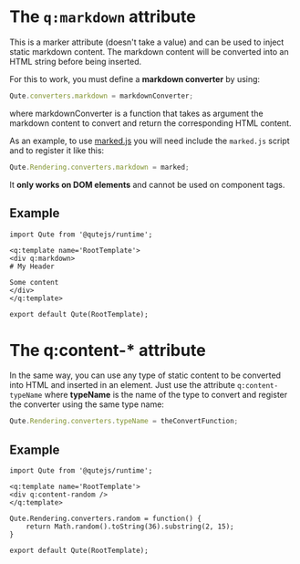 # The `q:markdown` attribute

This is a marker attribute (doesn't take a value) and can be used to inject static markdown content.
The markdown content will be converted into an HTML string before being inserted.

For this to work, you must define a **markdown converter** by using:

```javascript
Qute.converters.markdown = markdownConverter;
```

where markdownConverter is a function that takes as argument the markdown content to convert and return the corresponding HTML content.

As an example, to use [marked.js](https://github.com/markedjs/marked) you will need include the `marked.js` script and to register it like this:

```javascript
Qute.Rendering.converters.markdown = marked;
```

It **only works on DOM elements** and cannot be used on component tags.

## Example

```jsq
import Qute from '@qutejs/runtime';

<q:template name='RootTemplate'>
<div q:markdown>
# My Header

Some content
</div>
</q:template>

export default Qute(RootTemplate);
```

# The q:content-* attribute

In the same way, you can use any type of static content to be converted into HTML and inserted in an element.
Just use the attribute `q:content-typeName` where **typeName** is the name of the type to convert and register the converter using the same type name:

```javascript
Qute.Rendering.converters.typeName = theConvertFunction;
```

## Example

```jsq
import Qute from '@qutejs/runtime';

<q:template name='RootTemplate'>
<div q:content-random />
</q:template>

Qute.Rendering.converters.random = function() {
	return Math.random().toString(36).substring(2, 15);
}

export default Qute(RootTemplate);
```


